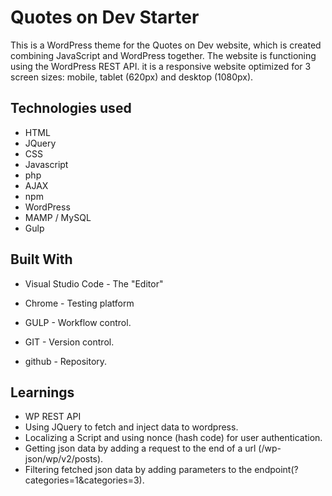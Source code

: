 # Quotes on Dev Starter

This is a WordPress theme for the Quotes on Dev website, which is created combining JavaScript and WordPress together. The website is functioning using the WordPress REST API.
it is a responsive website optimized for 3 screen sizes: mobile, tablet (620px) and desktop (1080px).

## Technologies used

* HTML
* JQuery
* CSS
* Javascript
* php
* AJAX
* npm
* WordPress
* MAMP / MySQL
* Gulp

## Built With

* Visual Studio Code - The "Editor"

* Chrome - Testing platform

* GULP - Workflow control.

* GIT - Version control.

* github - Repository.

## Learnings

* WP REST API
* Using JQuery to fetch and inject data to wordpress.
* Localizing a Script and using nonce (hash code) for user authentication.
* Getting json data by adding a request to the end of a url (/wp-json/wp/v2/posts).
* Filtering fetched json data by adding parameters to the endpoint(?categories=1&categories=3).